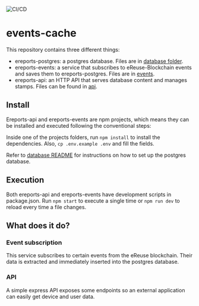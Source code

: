 ![CI/CD](https://github.com/DSG-UPC/events-cache/workflows/CI/CD/badge.svg)

# events-cache

This repository contains three different things:

- ereports-postgres: a postgres database. Files are in [database folder](database).
- ereports-events: a service that subscribes to eReuse-Blockchain events and saves them to ereports-postgres. Files are in [events](events).
- ereports-api: an HTTP API that serves database content and manages stamps. Files can be found in [api](api).

## Install

Ereports-api and ereports-events are npm projects, which means they can be installed and executed following the conventional steps:

Inside one of the projects folders, run `npm install` to install the dependencies. Also, `cp .env.example .env` and fill the fields.

Refer to [database README](database/README.md) for instructions on how to set up the postgres database.

## Execution

Both ereports-api and ereports-events have development scripts in package.json.
Run `npm start` to execute a single time or `npm run dev` to reload every time a file changes.

## What does it do?

### Event subscription

This service subscribes to certain events from the eReuse blockchain. Their data is extracted and immediately inserted into the postgres database.

### API

A simple express API exposes some endpoints so an external application can easily get device and user data.
